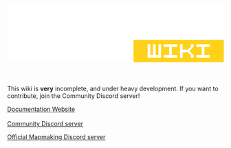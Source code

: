 <img src="./docs/public/se-wiki-edit.png" alt="Sector's Edge Wiki"/>
<div style="justify-content: center; display: flex; margin-top:10px; font-size: 5px; margin-bottom: 40px">
</div>

This wiki is **very** incomplete, and under heavy development. If you want to contribute, join the Community Discord server!

[Documentation Website](https://sectorsedgecommunity.github.io/mapping-docs/)
<br/>
<br/>
[Community Discord server](https://discord.gg/t5zhZRJ2w3)

[Official Mapmaking Discord server](https://discord.gg/sJA3cs4DEV)
